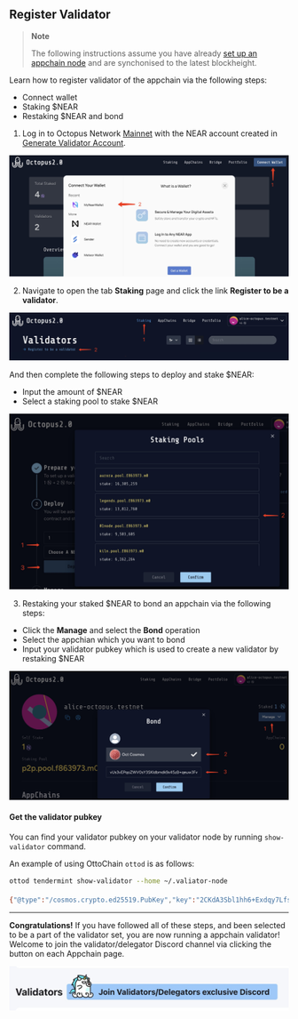 ## Register Validator

> **Note**
>
> The following instructions assume you have already [set up an appchain node](./validator-deploy-manually.md) and are synchonised to the latest blockheight.

Learn how to register validator of the appchain via the following steps:

* Connect wallet
* Staking $NEAR
* Restaking $NEAR and bond

1. Log in to Octopus Network [Mainnet](https://mainnet.oct.network) with the NEAR account created in [Generate Validator Account](./validator-generate-keys.md).

![Connect wallet](../../images/maintain/v2/v2_connect_wallet.jpg)

2. Navigate to open the tab **Staking** page and click the link **Register to be a validator**.

![Staking page](../../images/maintain/v2/v2_staking.jpg)

And then complete the following steps to deploy and stake $NEAR:

* Input the amount of $NEAR
* Select a staking pool to stake $NEAR

![Staking $NEAR](../../images/maintain/v2/v2_deploy_stake.jpg)

3. Restaking your staked $NEAR to bond an appchain via the following steps:

* Click the **Manage** and select the **Bond** operation
* Select the appchian which you want to bond
* Input your validator pubkey which is used to create a new validator by restaking $NEAR

![Restaking bond](../../images/maintain/v2/v2_restaking_bond.jpg)

#### Get the validator pubkey

You can find your validator pubkey on your validator node by running `show-validator` command.

An example of using OttoChain `ottod` is as follows:

```bash
ottod tendermint show-validator --home ~/.valiator-node

{"@type":"/cosmos.crypto.ed25519.PubKey","key":"2CKdA3Sbl1hh6+Exdqy7LfspfGcgUtNhV1VwUAZcy7c="}
```

---

**Congratulations!** If you have followed all of these steps, and been selected to be a part of the validator set, you are now running a appchain validator! Welcome to join the validator/delegator Discord channel via clicking the button on each Appchain page.

![discord](../../images/maintain/validator_join_discord.jpg)